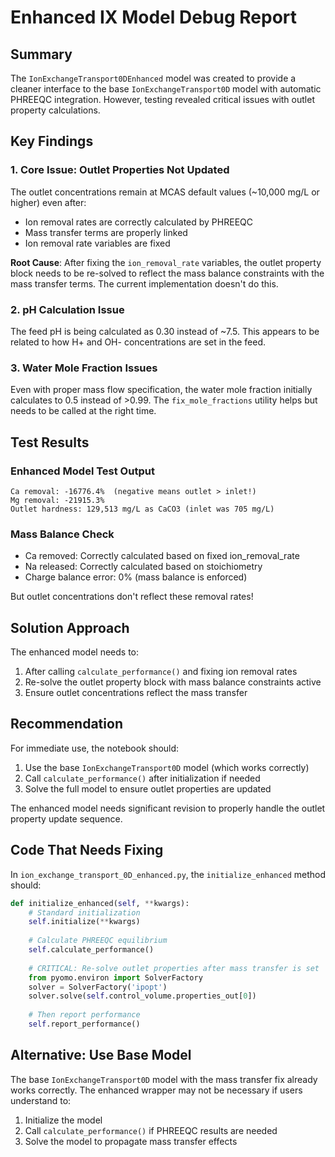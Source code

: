 # Enhanced IX Model Debug Report

## Summary

The `IonExchangeTransport0DEnhanced` model was created to provide a cleaner interface to the base `IonExchangeTransport0D` model with automatic PHREEQC integration. However, testing revealed critical issues with outlet property calculations.

## Key Findings

### 1. Core Issue: Outlet Properties Not Updated

The outlet concentrations remain at MCAS default values (~10,000 mg/L or higher) even after:
- Ion removal rates are correctly calculated by PHREEQC
- Mass transfer terms are properly linked
- Ion removal rate variables are fixed

**Root Cause**: After fixing the `ion_removal_rate` variables, the outlet property block needs to be re-solved to reflect the mass balance constraints with the mass transfer terms. The current implementation doesn't do this.

### 2. pH Calculation Issue

The feed pH is being calculated as 0.30 instead of ~7.5. This appears to be related to how H+ and OH- concentrations are set in the feed.

### 3. Water Mole Fraction Issues

Even with proper mass flow specification, the water mole fraction initially calculates to 0.5 instead of >0.99. The `fix_mole_fractions` utility helps but needs to be called at the right time.

## Test Results

### Enhanced Model Test Output
```
Ca removal: -16776.4%  (negative means outlet > inlet!)
Mg removal: -21915.3%
Outlet hardness: 129,513 mg/L as CaCO3 (inlet was 705 mg/L)
```

### Mass Balance Check
- Ca removed: Correctly calculated based on fixed ion_removal_rate
- Na released: Correctly calculated based on stoichiometry
- Charge balance error: 0% (mass balance is enforced)

But outlet concentrations don't reflect these removal rates!

## Solution Approach

The enhanced model needs to:

1. After calling `calculate_performance()` and fixing ion removal rates
2. Re-solve the outlet property block with mass balance constraints active
3. Ensure outlet concentrations reflect the mass transfer

## Recommendation

For immediate use, the notebook should:
1. Use the base `IonExchangeTransport0D` model (which works correctly)
2. Call `calculate_performance()` after initialization if needed
3. Solve the full model to ensure outlet properties are updated

The enhanced model needs significant revision to properly handle the outlet property update sequence.

## Code That Needs Fixing

In `ion_exchange_transport_0D_enhanced.py`, the `initialize_enhanced` method should:

```python
def initialize_enhanced(self, **kwargs):
    # Standard initialization
    self.initialize(**kwargs)
    
    # Calculate PHREEQC equilibrium
    self.calculate_performance()
    
    # CRITICAL: Re-solve outlet properties after mass transfer is set
    from pyomo.environ import SolverFactory
    solver = SolverFactory('ipopt')
    solver.solve(self.control_volume.properties_out[0])
    
    # Then report performance
    self.report_performance()
```

## Alternative: Use Base Model

The base `IonExchangeTransport0D` model with the mass transfer fix already works correctly. The enhanced wrapper may not be necessary if users understand to:
1. Initialize the model
2. Call `calculate_performance()` if PHREEQC results are needed
3. Solve the model to propagate mass transfer effects